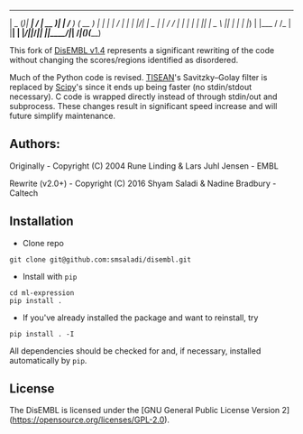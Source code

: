  ____  _     _____ __  __ ____  _        ____      ______
|  _ \(_)___| ____|  \/  | __ )| |      /___  )   (  __  )
| | | | / __|  _| | |\/| |  _ \| |         / /    | |  | |
| |_| | \__ \ |___| |  | | |_) | |___     / /_    | |__| |
|____/|_|___/_____|_|  |_|____/|_____|  /_____|(_)(______)

This fork of [DisEMBL v1.4](http://dis.embl.de/) represents a significant
rewriting of the code without changing the scores/regions identified as
disordered.

Much of the Python code is revised.
[TISEAN](www.mpipks-dresden.mpg.de/~tisean/)'s Savitzky–Golay filter is replaced
by [Scipy](http://docs.scipy.org/doc/scipy-0.15.1/reference/generated/scipy.signal.savgol_filter.html)'s
since it ends up being faster (no stdin/stdout necessary). C code is wrapped
directly instead of through stdin/out and subprocess. These changes result in
significant speed increase and will future simplify maintenance.

## Authors:

Originally -
Copyright (C) 2004 Rune Linding & Lars Juhl Jensen - EMBL

Rewrite (v2.0+) -
Copyright (C) 2016 Shyam Saladi & Nadine Bradbury - Caltech

## Installation

* Clone repo

```shell
git clone git@github.com:smsaladi/disembl.git
```

* Install with `pip`

```shell
cd ml-expression
pip install .
```

* If you've already installed the package and want to reinstall, try

```shell
pip install . -I
```

All dependencies should be checked for and, if necessary, installed
automatically by `pip`.

## License
The DisEMBL is licensed under the [GNU General Public License Version 2]
(https://opensource.org/licenses/GPL-2.0).
